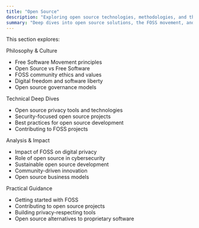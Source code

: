```yaml
---
title: "Open Source"
description: "Exploring open source technologies, methodologies, and the philosophy behind Free and Open Source Software (FOSS)"
summary: "Deep dives into open source solutions, the FOSS movement, and the intersection of open source with privacy and security"
---
```


This section explores:

Philosophy & Culture
- Free Software Movement principles
- Open Source vs Free Software
- FOSS community ethics and values
- Digital freedom and software liberty
- Open source governance models

Technical Deep Dives
- Open source privacy tools and technologies
- Security-focused open source projects
- Best practices for open source development
- Contributing to FOSS projects

Analysis & Impact
- Impact of FOSS on digital privacy
- Role of open source in cybersecurity
- Sustainable open source development
- Community-driven innovation
- Open source business models

Practical Guidance
- Getting started with FOSS
- Contributing to open source projects
- Building privacy-respecting tools
- Open source alternatives to proprietary software
